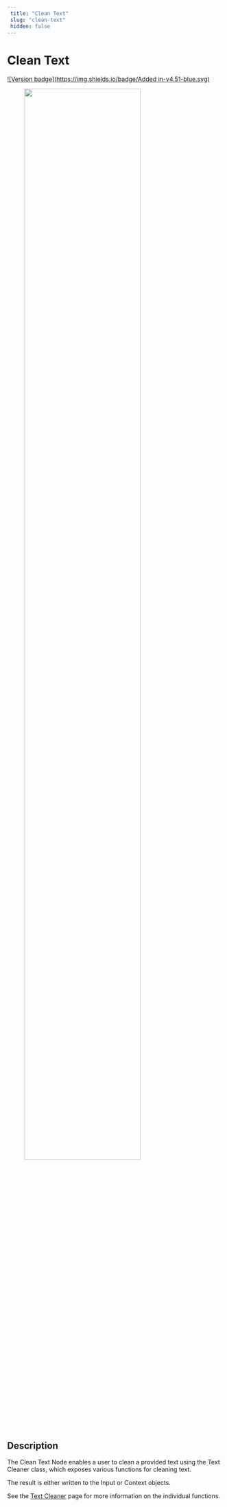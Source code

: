 ```yaml
---
 title: "Clean Text" 
 slug: "clean-text" 
 hidden: false 
---
```

# Clean Text

[![Version badge](https://img.shields.io/badge/Added in-v4.51-blue.svg)](../../../../release-notes/4.51.md)

<figure>
  <img class="image-center" src="../../../../../_assets/ai/build/node-reference/nlu/clean-text.png" width="80%" />
</figure>

## Description

The Clean Text Node enables a user to clean a provided text using the Text Cleaner class, which exposes various functions for cleaning text.

The result is either written to the Input or Context objects.

See the [Text Cleaner](../../../empower/nlu/text-cleaner.md) page for more information on the individual functions.